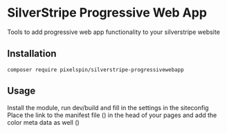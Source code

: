 # SilverStripe Progressive Web App

Tools to add progressive web app functionality to your silverstripe website

## Installation
```
composer require pixelspin/silverstripe-progressivewebapp
```

## Usage
Install the module, run dev/build and fill in the settings in the siteconfig
Place the link to the manifest file (<link rel="manifest" href="{$BaseHref}manifest.json">) in the head of your pages and add the color meta data as well (<meta name="theme-color" content="$SiteConfig.ManifestColor">)